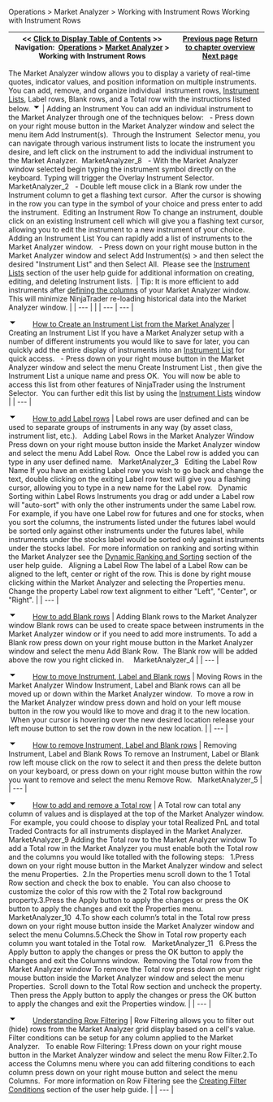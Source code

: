 ﻿
Operations > Market Analyzer > Working with Instrument Rows
Working with Instrument Rows

| << [Click to Display Table of Contents](working_with_instrument_rows.md) >> **Navigation:**     [Operations](operations.md) > [Market Analyzer](market_analyzer.md) > Working with Instrument Rows | [Previous page](creating_a_market_analyzer_win.md) [Return to chapter overview](market_analyzer.md) [Next page](working_with_columns.md) |
| --- | --- |
The Market Analyzer window allows you to display a variety of real-time quotes, indicator values, and position information on multiple instruments. You can add, remove, and organize individual  instrument rows, [Instrument Lists](instrument_lists.md), Label rows, Blank rows, and a Total row with the instructions listed below.
![tog_minus](tog_minus.gif)
| Adding an Instrument You can add an individual instrument to the Market Analyzer through one of the techniques below:   - Press down on your right mouse button in the Market Analyzer window and select the menu item Add Instrument(s).  Through the Instrument  Selector menu, you can navigate through various instrument lists to locate the instrument you desire, and left click on the instrument to add the individual instrument to the Market Analyzer.  MarketAnalyzer_8   - With the Market Analyzer window selected begin typing the instrument symbol directly on the keyboard. Typing will trigger the Overlay Instrument Selector.  MarketAnalyzer_2   - Double left mouse click in a Blank row under the Instrument column to get a flashing text cursor.  After the cursor is showing in the row you can type in the symbol of your choice and press enter to add the instrument.  Editing an Instrument Row To change an instrument, double click on an existing Instrument cell which will give you a flashing text cursor, allowing you to edit the instrument to a new instrument of your choice.   Adding an Instrument List You can rapidly add a list of instruments to the Market Analyzer window.   - Press down on your right mouse button in the Market Analyzer window and select Add Instrument(s) > and then select the desired "Instrument List" and then Select All.  Please see the [Instrument Lists](instrument_lists.md) section of the user help guide for additional information on creating, editing, and deleting Instrument lists.    | Tip: It is more efficient to add instruments after [defining the columns](working_with_columns.md) of your Market Analyzer window. This will minimize NinjaTrader re-loading historical data into the Market Analyzer window. | | --- | |
| --- | --- |

![tog_minus](tog_minus.gif)        [How to Create an Instrument List from the Market Analyzer](javascript:HMToggle('toggle','HowToCreateAnInstrumentListFromTheMarketAnalyzer','HowToCreateAnInstrumentListFromTheMarketAnalyzer_ICON'))
| Creating an Instrument List If you have a Market Analyzer setup with a number of different instruments you would like to save for later, you can quickly add the entire display of instruments into an [Instrument List](instrument_lists.md) for quick access.   - Press down on your right mouse button in the Market Analyzer window and select the menu Create Instrument List , then give the Instrument List a unique name and press OK.  You will now be able to access this list from other features of NinjaTrader using the Instrument Selector.  You can further edit this list by using the [Instrument Lists](instrument_lists.md) window |
| --- |

![tog_minus](tog_minus.gif)        [How to add Label rows](javascript:HMToggle('toggle','HowToAddLabelRows','HowToAddLabelRows_ICON'))
| Label rows are user defined and can be used to separate groups of instruments in any way (by asset class, instrument list, etc.).   Adding Label Rows in the Market Analyzer Window Press down on your right mouse button inside the Market Analyzer window and select the menu Add Label Row.  Once the Label row is added you can type in any user defined name.   MarketAnalyzer_3   Editing the Label Row Name If you have an existing Label row you wish to go back and change the text, double clicking on the exiting Label row text will give you a flashing cursor, allowing you to type in a new name for the Label row.   Dynamic Sorting within Label Rows Instruments you drag or add under a Label row will "auto-sort" with only the other instruments under the same Label row. For example, if you have one Label row for futures and one for stocks, when you sort the columns, the instruments listed under the futures label would be sorted only against other instruments under the futures label, while instruments under the stocks label would be sorted only against instruments under the stocks label.  For more information on ranking and sorting within the Market Analyzer see the [Dynamic Ranking and Sorting](dynamic_ranking_and_sorting.md) section of the user help guide.   Aligning a Label Row The label of a Label Row can be aligned to the left, center or right of the row. This is done by right mouse clicking within the Market Analyzer and selecting the Properties menu. Change the property Label row text alignment to either "Left", "Center", or "Right". |
| --- |

![tog_minus](tog_minus.gif)        [How to add Blank rows](javascript:HMToggle('toggle','HowToAddBlankRows','HowToAddBlankRows_ICON'))
| Adding Blank rows to the Market Analyzer window Blank rows can be used to create space between instruments in the Market Analyzer window or if you need to add more instruments. To add a Blank row press down on your right mouse button in the Market Analyzer window and select the menu Add Blank Row.  The Blank row will be added above the row you right clicked in.     MarketAnalyzer_4 |
| --- |

![tog_minus](tog_minus.gif)        [How to move Instrument, Label and Blank rows](javascript:HMToggle('toggle','HowToMoveInstrumentLabelAndBlankRows','HowToMoveInstrumentLabelAndBlankRows_ICON'))
| Moving Rows in the Market Analyzer Window Instrument, Label and Blank rows can all be moved up or down within the Market Analyzer window.  To move a row in the Market Analyzer window press down and hold on your left mouse button in the row you would like to move and drag it to the new location.  When your cursor is hovering over the new desired location release your left mouse button to set the row down in the new location. |
| --- |

![tog_minus](tog_minus.gif)        [How to remove Instrument, Label and Blank rows](javascript:HMToggle('toggle','HowToRemoveInstrumentLabelAndBlankRows','HowToRemoveInstrumentLabelAndBlankRows_ICON'))
| Removing Instrument, Label and Blank Rows To remove an Instrument, Label or Blank row left mouse click on the row to select it and then press the delete button on your keyboard, or press down on your right mouse button within the row you want to remove and select the menu Remove Row.   MarketAnalyzer_5 |
| --- |

![tog_minus](tog_minus.gif)        [How to add and remove a Total row](javascript:HMToggle('toggle','HowToAddAndRemoveATotalRow','HowToAddAndRemoveATotalRow_ICON'))
| A Total row can total any column of values and is displayed at the top of the Market Analyzer window.  For example, you could choose to display your total Realized PnL and total Traded Contracts for all instruments displayed in the Market Analyzer.   MarketAnalyzer_9 Adding the Total row to the Market Analyzer window To add a Total row in the Market Analyzer you must enable both the Total row and the columns you would like totalled with the following steps:    1.Press down on your right mouse button in the Market Analyzer window and select the menu Properties.  2.In the Properties menu scroll down to the 1 Total Row section and check the box to enable.  You can also choose to customize the color of this row with the 2 Total row background property.3.Press the Apply button to apply the changes or press the OK button to apply the changes and exit the Properties menu.   MarketAnalyzer_10  4.To show each column’s total in the Total row press down on your right mouse button inside the Market Analyzer window and select the menu Columns.5.Check the Show in Total row property each column you want totaled in the Total row.   MarketAnalyzer_11   6.Press the Apply button to apply the changes or press the OK button to apply the changes and exit the Columns window.  Removing the Total row from the Market Analyzer window To remove the Total row press down on your right mouse button inside the Market Analyzer window and select the menu Properties.  Scroll down to the Total Row section and uncheck the property.  Then press the Apply button to apply the changes or press the OK button to apply the changes and exit the Properties window. |
| --- |

![tog_minus](tog_minus.gif)        [Understanding Row Filtering](javascript:HMToggle('toggle','UnderstandingRowFiltering','UnderstandingRowFiltering_ICON'))
| Row Filtering allows you to filter out (hide) rows from the Market Analyzer grid display based on a cell's value. Filter conditions can be setup for any column applied to the Market Analyzer.   To enable Row Filtering: 1.Press down on your right mouse button in the Market Analyzer window and select the menu Row Filter.2.To access the Columns menu where you can add filtering conditions to each column press down on your right mouse button and select the menu Columns.  For more information on Row Filtering see the [Creating Filter Conditions](creating_cell_and_filter_condi.md) section of the user help guide. |
| --- |

